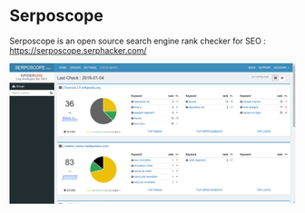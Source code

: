 # Serposcope

Serposcope is an open source search engine rank checker for SEO : https://serposcope.serphacker.com/

![serposcope rank checker](/serposcope-rank-checker.png)